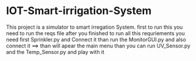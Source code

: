 ﻿# IOT-Smart-irrigation-System
This project is a simulator to smart irregation System.
first to run this you need to run the reqs file
after you finished to run all this requriements you need first Sprinkler.py and Connect it
than run the MonitorGUI.py and also connect it ==> than will apear the main menu
than you can run UV_Sensor.py and the Temp_Sensor.py and play with it

